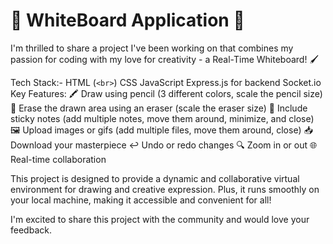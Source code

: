 # 🎨 WhiteBoard Application 🚀

I'm thrilled to share a project I've been working on that combines my passion for coding with my love for creativity - a Real-Time Whiteboard! 🖌️

Tech Stack:-
HTML  (`<br>`)
CSS
JavaScript
Express.js for backend
Socket.io
Key Features:
🖍️ Draw using pencil (3 different colors, scale the pencil size)
🧽 Erase the drawn area using an eraser (scale the eraser size)
📌 Include sticky notes (add multiple notes, move them around, minimize, and close)
🖼️ Upload images or gifs (add multiple files, move them around, close)
📥 Download your masterpiece
↩️ Undo or redo changes
🔍 Zoom in or out
🌐 Real-time collaboration

This project is designed to provide a dynamic and collaborative virtual environment for drawing and creative expression. Plus, it runs smoothly on your local machine, making it accessible and convenient for all!

I'm excited to share this project with the community and would love your feedback.
